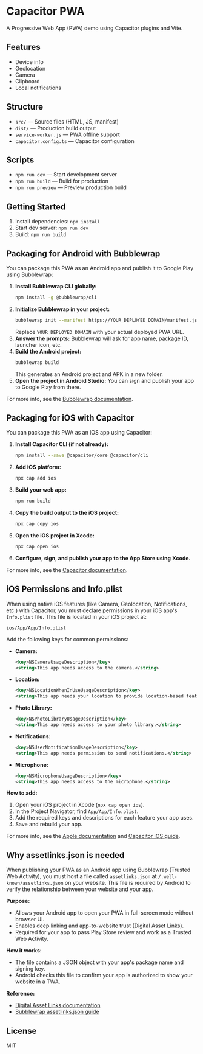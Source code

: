 # Capacitor PWA

A Progressive Web App (PWA) demo using Capacitor plugins and Vite.

## Features

- Device info
- Geolocation
- Camera
- Clipboard
- Local notifications

## Structure

- `src/` — Source files (HTML, JS, manifest)
- `dist/` — Production build output
- `service-worker.js` — PWA offline support
- `capacitor.config.ts` — Capacitor configuration

## Scripts

- `npm run dev` — Start development server
- `npm run build` — Build for production
- `npm run preview` — Preview production build

## Getting Started

1. Install dependencies: `npm install`
2. Start dev server: `npm run dev`
3. Build: `npm run build`

## Packaging for Android with Bubblewrap

You can package this PWA as an Android app and publish it to Google Play using Bubblewrap:

1. **Install Bubblewrap CLI globally:**
   ```sh
   npm install -g @bubblewrap/cli
   ```
2. **Initialize Bubblewrap in your project:**
   ```sh
   bubblewrap init --manifest https://YOUR_DEPLOYED_DOMAIN/manifest.json
   ```
   Replace `YOUR_DEPLOYED_DOMAIN` with your actual deployed PWA URL.
3. **Answer the prompts:** Bubblewrap will ask for app name, package ID, launcher icon, etc.
4. **Build the Android project:**
   ```sh
   bubblewrap build
   ```
   This generates an Android project and APK in a new folder.
5. **Open the project in Android Studio:**
   You can sign and publish your app to Google Play from there.

For more info, see the [Bubblewrap documentation](https://github.com/GoogleChromeLabs/bubblewrap).

## Packaging for iOS with Capacitor

You can package this PWA as an iOS app using Capacitor:

1. **Install Capacitor CLI (if not already):**
   ```sh
   npm install --save @capacitor/core @capacitor/cli
   ```
2. **Add iOS platform:**
   ```sh
   npx cap add ios
   ```
3. **Build your web app:**
   ```sh
   npm run build
   ```
4. **Copy the build output to the iOS project:**
   ```sh
   npx cap copy ios
   ```
5. **Open the iOS project in Xcode:**
   ```sh
   npx cap open ios
   ```
6. **Configure, sign, and publish your app to the App Store using Xcode.**

For more info, see the [Capacitor documentation](https://capacitorjs.com/docs/getting-started).

## iOS Permissions and Info.plist

When using native iOS features (like Camera, Geolocation, Notifications, etc.) with Capacitor, you must declare permissions in your iOS app's `Info.plist` file. This file is located in your iOS project at:

```
ios/App/App/Info.plist
```

Add the following keys for common permissions:

- **Camera:**
  ```xml
  <key>NSCameraUsageDescription</key>
  <string>This app needs access to the camera.</string>
  ```
- **Location:**
  ```xml
  <key>NSLocationWhenInUseUsageDescription</key>
  <string>This app needs your location to provide location-based features.</string>
  ```
- **Photo Library:**
  ```xml
  <key>NSPhotoLibraryUsageDescription</key>
  <string>This app needs access to your photo library.</string>
  ```
- **Notifications:**
  ```xml
  <key>NSUserNotificationUsageDescription</key>
  <string>This app needs permission to send notifications.</string>
  ```
- **Microphone:**
  ```xml
  <key>NSMicrophoneUsageDescription</key>
  <string>This app needs access to the microphone.</string>
  ```

**How to add:**

1. Open your iOS project in Xcode (`npx cap open ios`).
2. In the Project Navigator, find `App/App/Info.plist`.
3. Add the required keys and descriptions for each feature your app uses.
4. Save and rebuild your app.

For more info, see the [Apple documentation](https://developer.apple.com/documentation/bundleresources/information_property_list) and [Capacitor iOS guide](https://capacitorjs.com/docs/v5/ios).

## Why assetlinks.json is needed

When publishing your PWA as an Android app using Bubblewrap (Trusted Web Activity), you must host a file called `assetlinks.json` at `/.well-known/assetlinks.json` on your website. This file is required by Android to verify the relationship between your website and your app.

**Purpose:**

- Allows your Android app to open your PWA in full-screen mode without browser UI.
- Enables deep linking and app-to-website trust (Digital Asset Links).
- Required for your app to pass Play Store review and work as a Trusted Web Activity.

**How it works:**

- The file contains a JSON object with your app's package name and signing key.
- Android checks this file to confirm your app is authorized to show your website in a TWA.

**Reference:**

- [Digital Asset Links documentation](https://developer.android.com/trusted-web-activity/quick-start#digital-asset-links)
- [Bubblewrap assetlinks.json guide](https://github.com/GoogleChromeLabs/bubblewrap/blob/main/docs/asset-links.md)

## License

MIT
